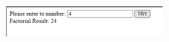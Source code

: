 ![image](https://github.com/cemalsezer/JavaScript-Exercises/blob/main/06_FindFactorial/img/factorial.PNG)